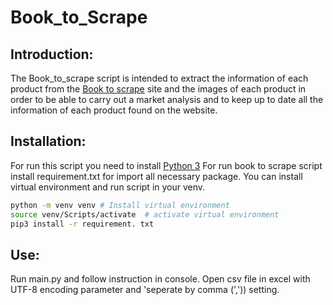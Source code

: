 # Book_to_Scrape
 
## Introduction:

The Book_to_scrape script is intended to extract the information of each product from the [Book to scrape](books.toscrape.com) site and the images of each product in order to be able to carry out a market analysis and to keep up to date all the information of each product found on the website.

## Installation:

For run this script you need to install [Python 3](https://www.python.org/)
For run book to scrape script install requirement.txt for import all necessary package.
You can install virtual environment and run script in your venv.

````bash
python -m venv venv # Install virtual environment 
source venv/Scripts/activate  # activate virtual environment
pip3 install -r requirement. txt
````


## Use:

Run main.py and follow instruction in console.
Open csv file in excel with UTF-8 encoding parameter and 'seperate by comma (',')) setting. 
